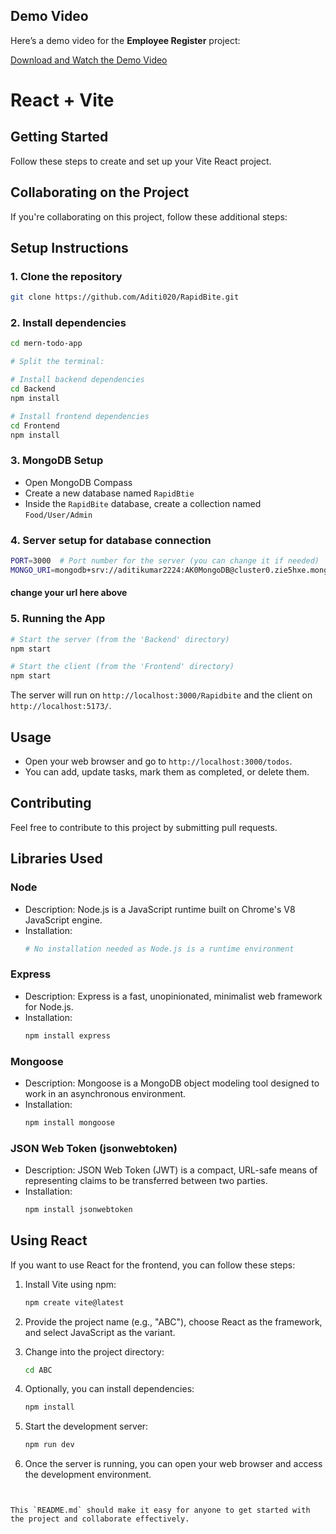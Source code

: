 ## Demo Video
Here’s a demo video for the **Employee Register** project:

[Download and Watch the Demo Video](./Frontend/src/assets/Untitled%20Video%20October%205,%202024%2011_38%20PM.webm)


# React + Vite

## Getting Started

Follow these steps to create and set up your Vite React project.

## Collaborating on the Project

If you're collaborating on this project, follow these additional steps:


## Setup Instructions

### 1. Clone the repository

```bash
git clone https://github.com/Aditi020/RapidBite.git
```

### 2. Install dependencies

```bash
cd mern-todo-app

# Split the terminal:

# Install backend dependencies
cd Backend
npm install

# Install frontend dependencies
cd Frontend
npm install
```

### 3. MongoDB Setup

- Open MongoDB Compass
- Create a new database named `RapidBtie`
- Inside the `RapidBite` database, create a collection named `Food/User/Admin`

### 4. Server setup for database connection

```bash
PORT=3000  # Port number for the server (you can change it if needed)
MONGO_URI=mongodb+srv://aditikumar2224:AK0MongoDB@cluster0.zie5hxe.mongodb.net/Todo-application  # MongoDB connection URI
```
#### change your url here above



### 5. Running the App

```bash
# Start the server (from the 'Backend' directory)
npm start

# Start the client (from the 'Frontend' directory)
npm start
```

The server will run on `http://localhost:3000/Rapidbite` and the client on `http://localhost:5173/`.

## Usage

- Open your web browser and go to `http://localhost:3000/todos`.
- You can add, update tasks, mark them as completed, or delete them.

## Contributing

Feel free to contribute to this project by submitting pull requests.

## Libraries Used

### Node
- Description: Node.js is a JavaScript runtime built on Chrome's V8 JavaScript engine.
- Installation:
   ```bash
   # No installation needed as Node.js is a runtime environment
   ```

### Express
- Description: Express is a fast, unopinionated, minimalist web framework for Node.js.
- Installation:
   ```bash
   npm install express
   ```

### Mongoose
- Description: Mongoose is a MongoDB object modeling tool designed to work in an asynchronous environment.
- Installation:
   ```bash
   npm install mongoose
   ```

### JSON Web Token (jsonwebtoken)
- Description: JSON Web Token (JWT) is a compact, URL-safe means of representing claims to be transferred between two parties.
- Installation:
   ```bash
   npm install jsonwebtoken
   ```

## Using React

If you want to use React for the frontend, you can follow these steps:

1. Install Vite using npm:
   ```bash
   npm create vite@latest
   ```

2. Provide the project name (e.g., "ABC"), choose React as the framework, and select JavaScript as the variant.

3. Change into the project directory:
   ```bash
   cd ABC
   ```

4. Optionally, you can install dependencies:
   ```bash
   npm install
   ```

5. Start the development server:
   ```bash
   npm run dev
   ```

6. Once the server is running, you can open your web browser and access the development environment.
```


This `README.md` should make it easy for anyone to get started with the project and collaborate effectively.
```
